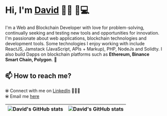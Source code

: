 # Hi, I'm [David](https://bellodaviddd.github.io/) 👋🏾 👨💻

I'm a Web and Blockchain Developer with love for problem-solving, continually seeking and testing new tools and opportunities for innovation. I'm passionate about web applications, blockchain technologies and development tools.  Some technologies I enjoy working with include ReactJS, Jamstack (JavaScript, APIs + Markup), PHP, NodeJs and Solidty. I also build Dapps on blockchain platforms such as **Ethereum, Binance Smart Chain, Polygon**.  🎯

## 📫 How to reach me? 

  ⦿ Connect with me on [LinkedIn](https://www.linkedin.com/in/david-bello-4965321b7) 👨🏻‍💻 <br>
  ⦿ Email me [here](mailto:davidbello998@gmail.com) <br>
  
  | <img align="center" src="https://github-readme-stats.vercel.app/api?username=bellodavid&show_icons=true&include_all_commits=true&hide_border=true" alt="David's GitHub stats" /> | <img align="center" src="https://github-readme-stats.vercel.app/api/top-langs/?username=bellodavid&langs_count=8&layout=compact&hide=php&hide_border=true" alt="David's GitHub stats" /> |
| ------------- | ------------- |

<!--
**bellodavid/bellodavid** is a ✨ _special_ ✨ repository because its `README.md` (this file) appears on your GitHub profile.

Here are some ideas to get you started:

- 🔭 I’m currently working on ...
- 🌱 I’m currently learning ...
- 👯 I’m looking to collaborate on ...
- 🤔 I’m looking for help with ...
- 💬 Ask me about ...
- 📫 How to reach me: ...
- 😄 Pronouns: ...
- ⚡ Fun fact: ...
-->
